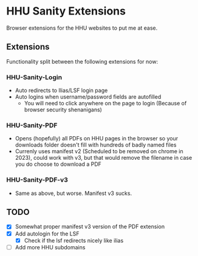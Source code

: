 # HHU Sanity Extensions

Browser extensions for the HHU websites to put me at ease.


## Extensions

Functionality split between the following extensions for now:

### HHU-Sanity-Login

- Auto redirects to Ilias/LSF login page
- Auto logins when username/password fields are autofilled
    - You will need to click anywhere on the page to login (Because of browser security shenanigans)

### HHU-Sanity-PDF

- Opens (hopefully) all PDFs on HHU pages in the browser so your downloads folder doesn't fill with hundreds of badly named files
- Currenly uses manifest v2 (Scheduled to be removed on chrome in 2023), could work with v3, but that would remove the filename in case you do choose to download a PDF

### HHU-Sanity-PDF-v3

- Same as above, but worse. Manifest v3 sucks.


## TODO

- [x] Somewhat proper manifest v3 version of the PDF extension
- [x] Add autologin for the LSF
    - [x] Check if the lsf redirects nicely like ilias
- [ ] Add more HHU subdomains
